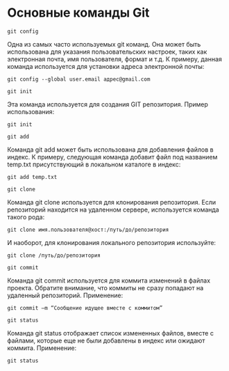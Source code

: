 [//]: # ( Основные команды GIT )

# Основные команды Git

`git config`

Одна из самых часто используемых git команд. Она может быть использована для указания пользовательских настроек, таких как электронная почта, имя пользователя, формат и т.д. К примеру, данная команда используется для установки адреса электронной почты:

    git config --global user.email адрес@gmail.com

`git init`

Эта команда используется для создания GIT репозитория. Пример использования:

    git init

`git add`

Команда git add может быть использована для добавления файлов в индекс. К примеру, следующая команда добавит файл под названием temp.txt присутствующий в локальном каталоге в индекс:

    git add temp.txt

`git clone`

Команда git clone используется для клонирования репозитория. Если репозиторий находится на удаленном сервере, используется команда такого рода:

    git clone имя.пользователя@хост:/путь/до/репозитория

И наоборот, для клонирования локального репозитория используйте:

    git clone /путь/до/репозитория

`git commit`

Команда git commit используется для коммита изменений в файлах проекта. Обратите внимание, что коммиты не сразу попадают на удаленный репозиторий. Применение:

    git commit –m “Сообщение идущее вместе с коммитом”

`git status`

Команда git status отображает список измененных файлов, вместе с файлами, которые еще не были добавлены в индекс или ожидают коммита. Применение:

    git status
